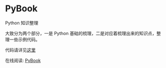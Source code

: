# PyBook

Python 知识整理

大致分为两个部分，一是 Python 基础的梳理，二是对应着梳理出来的知识点，整理一些示例代码。

代码请详见[这里](https://github.com/Windrivder/PyBook)

在线阅读: [PyBook](https://python.windrivder.me)

